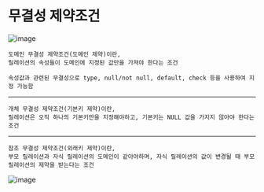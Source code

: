 # 무결성 제약조건

![image](https://github.com/user-attachments/assets/81d344c0-d098-4ecb-a051-d71e8c5624c5)

    도메인 무결성 제약조건(도메인 제약)이란,
    릴레이션의 속성들이 도메인에 지정된 값만을 가져야 한다는 조건

    속성값과 관련된 무결성으로 type, null/not null, default, check 등을 사용하여 지정 가능함

<hr>

    개체 무결성 제약조건(기본키 제약)이란,
    릴레이션은 오직 하나의 기본키만을 지정해야하고, 기본키는 NULL 값을 가지지 않아야 한다는 조건

<hr>

    참조 무결성 제약조건(외래키 제약)이란,
    부모 릴레이션과 자식 릴레이션의 도메인이 같아야하며, 자식 릴레이션의 값이 변경될 때 부모 릴레이션의 제약을 받는다는 조건 
    
![image](https://github.com/user-attachments/assets/3f9ff01c-6300-4e54-8a9b-fde134dad5d7)
